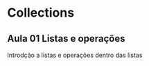 # Collections


Aula 01 Listas e operações
-----------------------------

Introdção a listas e operações dentro das listas